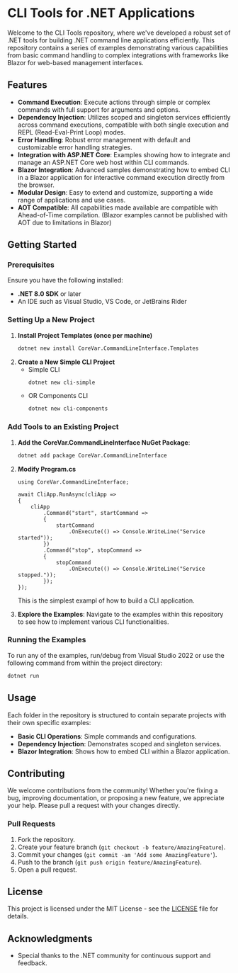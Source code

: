 # CLI Tools for .NET Applications

Welcome to the CLI Tools repository, where we've developed a robust set of .NET tools for building .NET command line applications efficiently. This repository contains a series of examples demonstrating various capabilities from basic command handling to complex integrations with frameworks like Blazor for web-based management interfaces.

## Features

- **Command Execution**: Execute actions through simple or complex commands with full support for arguments and options.
- **Dependency Injection**: Utilizes scoped and singleton services efficiently across command executions, compatible with both single execution and REPL (Read-Eval-Print Loop) modes.
- **Error Handling**: Robust error management with default and customizable error handling strategies.
- **Integration with ASP.NET Core**: Examples showing how to integrate and manage an ASP.NET Core web host within CLI commands.
- **Blazor Integration**: Advanced samples demonstrating how to embed CLI in a Blazor application for interactive command execution directly from the browser.
- **Modular Design**: Easy to extend and customize, supporting a wide range of applications and use cases.
- **AOT Compatible**: All capabilities made available are compatible with Ahead-of-Time compilation. (Blazor examples cannot be published with AOT due to limitations in Blazor)

## Getting Started

### Prerequisites

Ensure you have the following installed:
- **.NET 8.0 SDK** or later
- An IDE such as Visual Studio, VS Code, or JetBrains Rider

### Setting Up a New Project
1. **Install Project Templates (once per machine)**
   ```bash
   dotnet new install CoreVar.CommandLineInterface.Templates
   ``` 
2. **Create a New Simple CLI Project**
    - Simple CLI
      ```bash
      dotnet new cli-simple
      ``` 
    - OR Components CLI
      ```bash
      dotnet new cli-components
      ```

### Add Tools to an Existing Project

1. **Add the CoreVar.CommandLineInterface NuGet Package**:
   ```bash
   dotnet add package CoreVar.CommandLineInterface
   ```

2. **Modify Program.cs**
    ```
    using CoreVar.CommandLineInterface;

    await CliApp.RunAsync(cliApp =>
    {
        cliApp
            .Command("start", startCommand =>
            {
                startCommand
                    .OnExecute(() => Console.WriteLine("Service started"));
            })
            .Command("stop", stopCommand =>
            {
                stopCommand
                    .OnExecute(() => Console.WriteLine("Service stopped."));
            });
    });
    ```

    This is the simplest exampl of how to build a CLI application.

5. **Explore the Examples**:
   Navigate to the examples within this repository to see how to implement various CLI functionalities.

### Running the Examples

To run any of the examples, run/debug from Visual Studio 2022 or use the following command from within the project directory:

```bash
dotnet run
```

## Usage

Each folder in the repository is structured to contain separate projects with their own specific examples:
- **Basic CLI Operations**: Simple commands and configurations.
- **Dependency Injection**: Demonstrates scoped and singleton services.
- **Blazor Integration**: Shows how to embed CLI within a Blazor application.

## Contributing

We welcome contributions from the community! Whether you're fixing a bug, improving documentation, or proposing a new feature, we appreciate your help. Please pull a request with your changes directly.

### Pull Requests

1. Fork the repository.
2. Create your feature branch (`git checkout -b feature/AmazingFeature`).
3. Commit your changes (`git commit -am 'Add some AmazingFeature'`).
4. Push to the branch (`git push origin feature/AmazingFeature`).
5. Open a pull request.

## License

This project is licensed under the MIT License - see the [LICENSE](LICENSE) file for details.

## Acknowledgments

- Special thanks to the .NET community for continuous support and feedback.

